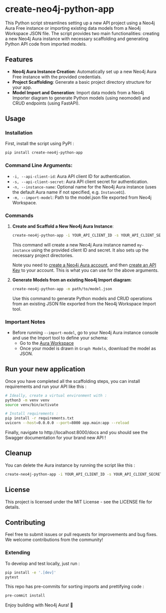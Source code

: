 # create-neo4j-python-app

This Python script streamlines setting up a new API project using a Neo4j Aura Free instance or importing existing data models from a Neo4j Workspace JSON file. The script provides two main functionalities: creating a new Neo4j Aura instance with necessary scaffolding and generating Python API code from imported models.

## Features

- **Neo4j Aura Instance Creation**: Automatically set up a new Neo4j Aura Free instance with the provided credentials.
- **Project Scaffolding**: Generate a basic project directory structure for your app.
- **Model Import and Generation**: Import data models from a Neo4j Importer diagram to generate Python models (using neomodel) and CRUD endpoints (using FastAPI).

## Usage

### Installation

First, install the script using PyPI :

```bash
pip install create-neo4j-python-app
```

### Command Line Arguments:

- `-i, --api-client-id`: Aura API client ID for authentication.
- `-s, --api-client-secret`: Aura API client secret for authentication.
- `-n, --instance-name`: Optional name for the Neo4j Aura instance (uses the default Aura name if not specified, e.g. `Instance01`).
- `-m, --import-model`: Path to the model.json file exported from Neo4j Workspace.

### Commands

1. **Create and Scaffold a New Neo4j Aura Instance**:

   ```bash
   create-neo4j-python-app -i YOUR_API_CLIENT_ID -s YOUR_API_CLIENT_SECRET -n my-instance
   ```

   This command will create a new Neo4j Aura instance named `my-instance` using the provided client ID and secret. It also sets up the necessary project directories.

   Note you need to [create a Neo4j Aura account](https://console.neo4j.io), and then [create an API Key](https://console-preview.neo4j.io/account/api-keys) to your account. This is what you can use for the above arguments.

2. **Generate Models from an existing Neo4j Import diagram**:

   ```bash
   create-neo4j-python-app -m path/to/model.json
   ```

   Use this command to generate Python models and CRUD operations from an existing JSON file exported from the Neo4j Workspace Import tool.

### Important Notes

- Before running `--import-model`, go to your Neo4j Aura instance console and use the Import tool to define your schema:
  - Go to the [Aura Workspace](https://workspace.neo4j.io/workspace/import)
  - Once your model is drawn in `Graph Models`, download the model as JSON.

## Run your new application

Once you have completed all the scaffolding steps, you can install requirements and run your API like this :

   ```bash
   # Ideally, create a virtual environment with :
   python3 -m venv venv
   source venv/bin/activate

   # Install requirements :
   pip install -r requirements.txt
   uvicorn --host=0.0.0.0 --port=8000 app.main:app --reload
   ```

Finally, navigate to http://localhost:8000/docs and you should see the Swagger documentation for your brand new API !

## Cleanup

You can delete the Aura instance by running the script like this :

   ```bash
   create-neo4j-python-app -i YOUR_API_CLIENT_ID -s YOUR_API_CLIENT_SECRET -n my-instance -D
   ```

## License

This project is licensed under the MIT License - see the LICENSE file for details.

## Contributing

Feel free to submit issues or pull requests for improvements and bug fixes. We welcome contributions from the community!

### Extending

To develop and test locally, just run :

```bash
pip install -e '.[dev]'
pytest
```

This repo has pre-commits for sorting imports and prettifying code :
```bash
pre-commit install
```

Enjoy building with Neo4j Aura! 🚀
